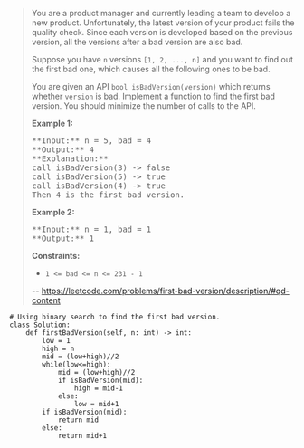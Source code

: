> You are a product manager and currently leading a team to develop a new product. Unfortunately, the latest version of your product fails the quality check. Since each version is developed based on the previous version, all the versions after a bad version are also bad.
> 
> Suppose you have `n` versions `[1, 2, ..., n]` and you want to find out the first bad one, which causes all the following ones to be bad.
> 
> You are given an API `bool isBadVersion(version)` which returns whether `version` is bad. Implement a function to find the first bad version. You should minimize the number of calls to the API.
> 
> **Example 1:**
> 
> <pre>**Input:** n = 5, bad = 4
> **Output:** 4
> **Explanation:**
> call isBadVersion(3) -> false
> call isBadVersion(5) -> true
> call isBadVersion(4) -> true
> Then 4 is the first bad version.
> </pre>
> 
> **Example 2:**
> 
> <pre>**Input:** n = 1, bad = 1
> **Output:** 1
> </pre>
> 
> **Constraints:**
> 
> *   `1 <= bad <= n <= 231 - 1`
>
> -- https://leetcode.com/problems/first-bad-version/description/#qd-content
```
# Using binary search to find the first bad version.
class Solution:
    def firstBadVersion(self, n: int) -> int:
        low = 1
        high = n
        mid = (low+high)//2
        while(low<=high):
            mid = (low+high)//2
            if isBadVersion(mid):
                high = mid-1
            else:
                low = mid+1
        if isBadVersion(mid):
            return mid
        else:
            return mid+1
```
